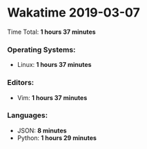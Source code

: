 # Wakatime 2019-03-07

Time Total: **1 hours 37 minutes**

### Operating Systems:
- Linux: **1 hours 37 minutes** 

### Editors:
- Vim: **1 hours 37 minutes** 

### Languages:
- JSON: **8 minutes** 
- Python: **1 hours 29 minutes** 

